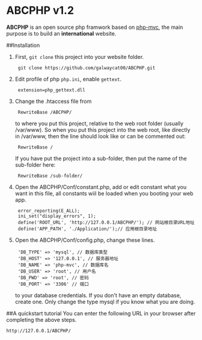 # ABCPHP v1.2

**ABCPHP** is an open source php framwork based on [php-mvc](https://github.com/panique/php-mvc), the main purpose is to build an **international** website.

##Installation
1. First, `git clone` this project into your website folder.

    	git clone https://github.com/galwaycat00/ABCPHP.git

2. Edit profile of php  `php.ini`, enable `gettext`.

    	extension=php_gettext.dll

3. Change the .htaccess file from

		RewriteBase /ABCPHP/

	to where you put this project, relative to the web root folder (usually /var/www). So when you put this project into the web root, like directly in /var/www, then the line should look like or can be commented out:
    
		RewriteBase /

	If you have put the project into a sub-folder, then put the name of the sub-folder here:

		RewriteBase /sub-folder/

4. Open the ABCPHP/Conf/constant.php, add or edit constant what you want in this file, all constants wiil be loaded when you booting your web app.

        error_reporting(E_ALL);
	    ini_set("display_errors", 1);
	    define('ROOT_URL', 'http://127.0.0.1/ABCPHP/'); // 网站根目录URL地址
	    define('APP_PATH', './Application/');// 应用根目录地址

5. Open the ABCPHP/Conf/config.php, change these lines.

    	'DB_TYPE' => 'mysql', // 数据库类型
	    'DB_HOST' => '127.0.0.1', // 服务器地址
	    'DB_NAME' => 'php-mvc', // 数据库名
	    'DB_USER' => 'root', // 用户名
	    'DB_PWD' => 'root', // 密码
	    'DB_PORT' => '3306' // 端口

	to your database credentials. If you don't have an empty database, create one. Only change the type mysql if you know what you are doing.

##A quickstart tutorial
You can enter the following URL in your browser after completing the above steps.

	http://127.0.0.1/ABCPHP/
